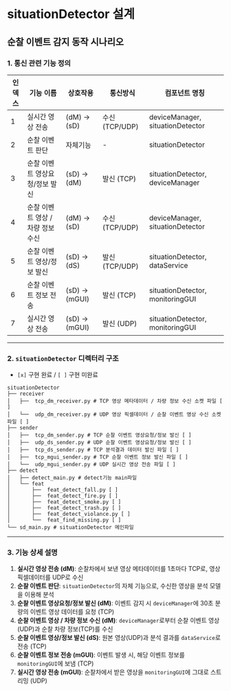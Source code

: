 # situationDetector 설계


## 순찰 이벤트 감지 동작 시나리오

### 1. 통신 관련 기능 정의

| 인덱스 | 기능 이름 | 상호작용 | 통신방식 | 컴포넌트 명칭 |
|---|---|---|---|---|
| 1 | 실시간 영상 전송 | (dM) → (sD) | 수신 (TCP/UDP) | deviceManager, situationDetector |
| 2 | 순찰 이벤트 판단 | 자체기능 | - | situationDetector |
| 3 | 순찰 이벤트 영상요청/정보 발신 | (sD) → (dM) | 발신 (TCP) | situationDetector, deviceManager |
| 4 | 순찰 이벤트 영상 / 차량 정보 수신 | (dM) → (sD) | 수신 (TCP/UDP) | deviceManager, situationDetector |
| 5 | 순찰 이벤트 영상/정보 발신 | (sD) → (dS) | 발신 (TCP/UDP) | situationDetector, dataService |
| 6 | 순찰 이벤트 정보 전송 | (sD) → (mGUI) | 발신 (TCP) | situationDetector, monitoringGUI |
| 7 | 실시간 영상 전송 | (sD) → (mGUI) | 발신 (UDP) | situationDetector, monitoringGUI |

---

### 2. `situationDetector` 디렉터리 구조

- `[x]` 구현 완료 / `[ ]` 구현 미완료

```
situationDetector
├── receiver
│   ├──  tcp_dm_receiver.py # TCP 영상 메타데이터 / 차량 정보 수신 소켓 파일 [ ]
│   └──  udp_dm_receiver.py # UDP 영상 픽셀데이터 / 순찰 이벤트 영상 수신 소켓 파일 [ ]
├── sender
│   ├──  tcp_dm_sender.py # TCP 순찰 이벤트 영상요청/정보 발신 [ ]
│   ├──  udp_ds_sender.py # UDP 순찰 이벤트 영상요청/정보 발신 [ ]
│   ├──  tcp_ds_sender.py # TCP 분석결과 데이터 발신 파일 [ ]
│   ├──  tcp_mgui_sender.py # TCP 순찰 이벤트 정보 발신 파일 [ ]
│   └──  udp_mgui_sender.py # UDP 실시간 영상 전송 파일 [ ]
├── detect
│   ├── detect_main.py # detect기능 main파일
│   └── feat
│       ├──  feat_detect_fall.py [ ]
│       ├──  feat_detect_fire.py [ ]
│       ├──  feat_detect_smoke.py [ ]
│       ├──  feat_detect_trash.py [ ]
│       ├──  feat_detect_violance.py [ ]
│       └──  feat_find_missing.py [ ]
└── sd_main.py # situationDetector 메인파일
```

---

### 3. 기능 상세 설명

1.  **실시간 영상 전송 (dM)**: 순찰차에서 보낸 영상 메타데이터를 1초마다 TCP로, 영상 픽셀데이터를 UDP로 수신
2.  **순찰 이벤트 판단**: `situationDetector`의 자체 기능으로, 수신한 영상을 분석 모델을 이용해 분석
3.  **순찰 이벤트 영상요청/정보 발신 (dM)**: 이벤트 감지 시 `deviceManager`에 30초 분량의 이벤트 영상 데이터를 요청 (TCP)
4.  **순찰 이벤트 영상 / 차량 정보 수신 (dM)**: `deviceManager`로부터 순찰 이벤트 영상(UDP)과 순찰 차량 정보(TCP)를 수신
5.  **순찰 이벤트 영상/정보 발신 (dS)**: 원본 영상(UDP)과 분석 결과를 `dataService`로 전송 (TCP)
6.  **순찰 이벤트 정보 전송 (mGUI)**: 이벤트 발생 시, 해당 이벤트 정보를 `monitoringGUI`에 보냄 (TCP)
7.  **실시간 영상 전송 (mGUI)**: 순찰차에서 받은 영상을 `monitoringGUI`에 그대로 스트리밍 (UDP)